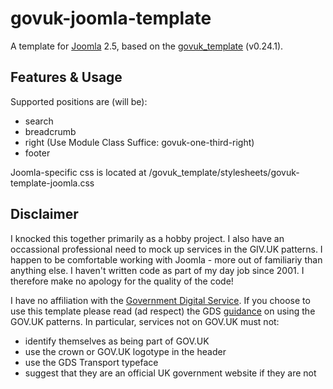# govuk-joomla-template

A template for [Joomla](https://www.joomla.org/) 2.5, based on the [govuk_template](www.bbc.co.uk) (v0.24.1).

## Features & Usage
Supported positions are (will be):
- search
- breadcrumb
- right (Use Module Class Suffice: govuk-one-third-right)
- footer

Joomla-specific css is located at /govuk_template/stylesheets/govuk-template-joomla.css

## Disclaimer
I knocked this together primarily as a hobby project.  I also have an occassional professional need to mock up services in the GIV.UK patterns.  I happen to be comfortable working with Joomla - more out of familiariy than anything else.  I haven't written code as part of my day job since 2001.  I therefore make no apology for the quality of the code!

I have no affiliation with the [Government Digital Service](https://gds.blog.gov.uk/).  If you choose to use this template please read (ad respect) the GDS [guidance](https://www.gov.uk/service-manual/design/making-your-service-look-like-govuk) on using the GOV.UK patterns.  In particular, services not on GOV.UK must not:
- identify themselves as being part of GOV.UK
- use the crown or GOV.UK logotype in the header
- use the GDS Transport typeface
- suggest that they are an official UK government website if they are not